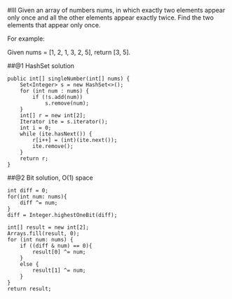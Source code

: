 #III
Given an array of numbers nums, in which exactly two elements appear only once and all the other elements appear exactly twice. Find the two elements that appear only once.

For example:

Given nums = [1, 2, 1, 3, 2, 5], return [3, 5].

##@1 HashSet solution
```
public int[] singleNumber(int[] nums) {
    Set<Integer> s = new HashSet<>();
    for (int num : nums) {
        if (!s.add(num))
            s.remove(num);
    }
    int[] r = new int[2];
    Iterator ite = s.iterator();
    int i = 0;
    while (ite.hasNext()) {
        r[i++] = (int)(ite.next());
        ite.remove();
    }
    return r;
}
```

##@2 Bit solution, O(1) space
```
int diff = 0;
for(int num: nums){
    diff ^= num;
}
diff = Integer.highestOneBit(diff);

int[] result = new int[2];
Arrays.fill(result, 0);
for (int num: nums) {
    if ((diff & num) == 0){
        result[0] ^= num;
    }
    else {
        result[1] ^= num;
    }
}
return result;
```
